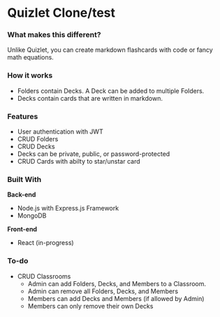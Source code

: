 # Quizlet Clone/test

### What makes this different?
Unlike Quizlet, you can create markdown flashcards with code or fancy math equations.

### How it works
- Folders contain Decks. A Deck can be added to multiple Folders.
- Decks contain cards that are written in markdown.
  
### Features
- User authentication with JWT
- CRUD Folders
- CRUD Decks
- Decks can be private, public, or password-protected
- CRUD Cards with abilty to star/unstar card

### Built With
**Back-end**
- Node.js with Express.js Framework
- MongoDB

**Front-end**
- React (in-progress)

### To-do
- CRUD Classrooms
  - Admin can add Folders, Decks, and Members to a Classroom.
  - Admin can remove all Folders, Decks, and Members
  - Members can add Decks and Members (if allowed by Admin)
  - Members can only remove their own Decks
